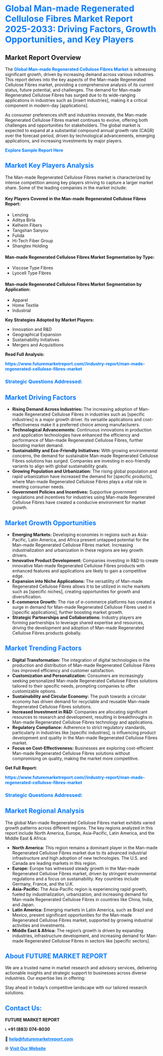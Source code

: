 <h1 style="color: #007BFF;">Global Man-made Regenerated Cellulose Fibres Market Report 2025-2033: Driving Factors, Growth Opportunities, and Key Players</h1>

<section id="overview">
<h2>Market Report Overview</h2>
<p>The <a href="https://www.futuremarketreport.com//industry-report/man-made-regenerated-cellulose-fibres-market" style="color: #007BFF; text-decoration: none;"><strong>Global Man-made Regenerated Cellulose Fibres Market</strong></a> is witnessing significant growth, driven by increasing demand across various industries. This report delves into the key aspects of the Man-made Regenerated Cellulose Fibres market, providing a comprehensive analysis of its current status, future potential, and challenges. The demand for Man-made Regenerated Cellulose Fibres has surged due to its wide-ranging applications in industries such as [insert industries], making it a critical component in modern-day [applications].</p>
<p>As consumer preferences shift and industries innovate, the Man-made Regenerated Cellulose Fibres market continues to evolve, offering both challenges and opportunities for stakeholders. The global market is expected to expand at a substantial compound annual growth rate (CAGR) over the forecast period, driven by technological advancements, emerging applications, and increasing investments by major players.</p>
</section>

<section id="overview">
<p><a href="https://www.futuremarketreport.com//request-sample/reportId=59851" style="color: #007BFF; text-decoration: none;"><strong>Explore Sample Report Here</strong></a></p>
</section>

<section id="key-players">
<h2 style="color: #007BFF;">Market Key Players Analysis</h2>
<p>The Man-made Regenerated Cellulose Fibres market is characterized by intense competition among key players striving to capture a larger market share. Some of the leading companies in the market include:</p>
<h4>Key Players Covered in the Man-made Regenerated Cellulose Fibres Report:</h4>
<ul><li>Lenzing</li><li>Aditya Birla</li><li>Kelheim Fibers</li><li>Tangshan Sanyou</li><li>Fulida</li><li>Hi-Tech Fiber Group</li><li>Shangtex Holding</li></ul>
<h4>Man-made Regenerated Cellulose Fibres Market Segmentation by Type:</h4>
<ul><li>Viscose Type Fibres</li><li>Lyocell Type Fibres</li></ul>

<h4>Man-made Regenerated Cellulose Fibres Market Segmentation by Application:</h4>
<ul><li>Apparel</li><li>Home Textile</li><li>Industrial</li></ul>
<p><strong>Key Strategies Adopted by Market Players:</strong></p>
<ul>
<li>Innovation and R&D</li>
<li>Geographical Expansion</li>
<li>Sustainability Initiatives</li>
<li>Mergers and Acquisitions</li>
</ul>
</section>

<section>
<p><strong>Read Full Analysis: </strong></p><a href="https://www.futuremarketreport.com//industry-report/man-made-regenerated-cellulose-fibres-market" style="color: #007BFF; text-decoration: none;"><strong>https://www.futuremarketreport.com//industry-report/man-made-regenerated-cellulose-fibres-market</strong></a>
<h3 style="color: #007BFF;">Strategic Questions Addressed:</h3>
</section>

<section id="driving-factors">
<h2 style="color: #007BFF;">Market Driving Factors</h2>
<ul>
<li><strong>Rising Demand Across Industries:</strong> The increasing adoption of Man-made Regenerated Cellulose Fibres in industries such as [specific industries] is a major growth driver. Its versatile applications and cost-effectiveness make it a preferred choice among manufacturers.</li>
<li><strong>Technological Advancements:</strong> Continuous innovations in production and application technologies have enhanced the efficiency and performance of Man-made Regenerated Cellulose Fibres, further boosting market demand.</li>
<li><strong>Sustainability and Eco-Friendly Initiatives:</strong> With growing environmental concerns, the demand for sustainable Man-made Regenerated Cellulose Fibres solutions has surged. Companies are investing in eco-friendly variants to align with global sustainability goals.</li>
<li><strong>Growing Population and Urbanization:</strong> The rising global population and rapid urbanization have increased the demand for [specific products], where Man-made Regenerated Cellulose Fibres plays a vital role in meeting consumer needs.</li>
<li><strong>Government Policies and Incentives:</strong> Supportive government regulations and incentives for industries using Man-made Regenerated Cellulose Fibres have created a conducive environment for market growth.</li>
</ul>
</section>

<section id="growth-opportunities">
<h2 style="color: #007BFF;">Market Growth Opportunities</h2>
<ul>
<li><strong>Emerging Markets:</strong> Developing economies in regions such as Asia-Pacific, Latin America, and Africa present untapped potential for the Man-made Regenerated Cellulose Fibres market. Increasing industrialization and urbanization in these regions are key growth drivers.</li>
<li><strong>Innovative Product Development:</strong> Companies investing in R&D to create innovative Man-made Regenerated Cellulose Fibres products with enhanced features and applications are likely to gain a competitive edge.</li>
<li><strong>Expansion into Niche Applications:</strong> The versatility of Man-made Regenerated Cellulose Fibres allows it to be utilized in niche markets such as [specific niches], creating opportunities for growth and diversification.</li>
<li><strong>E-commerce Growth:</strong> The rise of e-commerce platforms has created a surge in demand for Man-made Regenerated Cellulose Fibres used in [specific applications], further boosting market growth.</li>
<li><strong>Strategic Partnerships and Collaborations:</strong> Industry players are forming partnerships to leverage shared expertise and resources, driving the development and adoption of Man-made Regenerated Cellulose Fibres products globally.</li>
</ul>
</section>

<section id="trending-factors">
<h2 style="color: #007BFF;">Market Trending Factors</h2>
<ul>
<li><strong>Digital Transformation:</strong> The integration of digital technologies in the production and distribution of Man-made Regenerated Cellulose Fibres has improved efficiency and customer satisfaction.</li>
<li><strong>Customization and Personalization:</strong> Consumers are increasingly seeking personalized Man-made Regenerated Cellulose Fibres solutions tailored to their specific needs, prompting companies to offer customizable options.</li>
<li><strong>Sustainability and Circular Economy:</strong> The push towards a circular economy has driven demand for recyclable and reusable Man-made Regenerated Cellulose Fibres solutions.</li>
<li><strong>Increased Investment in R&D:</strong> Companies are allocating significant resources to research and development, resulting in breakthroughs in Man-made Regenerated Cellulose Fibres technology and applications.</li>
<li><strong>Regulatory Compliance:</strong> Adherence to strict regulatory standards, particularly in industries like [specific industries], is influencing product development and quality in the Man-made Regenerated Cellulose Fibres market.</li>
<li><strong>Focus on Cost-Effectiveness:</strong> Businesses are exploring cost-efficient Man-made Regenerated Cellulose Fibres solutions without compromising on quality, making the market more competitive.</li>
</ul>
</section>

<section>
<p><strong>Get Full Report: </strong></p><a href="https://www.futuremarketreport.com//industry-report/man-made-regenerated-cellulose-fibres-market" style="color: #007BFF; text-decoration: none;"><strong>https://www.futuremarketreport.com//industry-report/man-made-regenerated-cellulose-fibres-market</strong></a>
<h3 style="color: #007BFF;">Strategic Questions Addressed:</h3>
</section>


<section id="regional-analysis">
<h2 style="color: #007BFF;">Market Regional Analysis</h2>
<p>The global Man-made Regenerated Cellulose Fibres market exhibits varied growth patterns across different regions. The key regions analyzed in this report include North America, Europe, Asia-Pacific, Latin America, and the Middle East & Africa:</p>
<ul>
<li><strong>North America:</strong> This region remains a dominant player in the Man-made Regenerated Cellulose Fibres market due to its advanced industrial infrastructure and high adoption of new technologies. The U.S. and Canada are leading markets in this region.</li>
<li><strong>Europe:</strong> Europe has witnessed steady growth in the Man-made Regenerated Cellulose Fibres market, driven by stringent environmental regulations and a focus on sustainability. Key countries include Germany, France, and the U.K.</li>
<li><strong>Asia-Pacific:</strong> The Asia-Pacific region is experiencing rapid growth, fueled by industrialization, urbanization, and increasing demand for Man-made Regenerated Cellulose Fibres in countries like China, India, and Japan.</li>
<li><strong>Latin America:</strong> Emerging markets in Latin America, such as Brazil and Mexico, present significant opportunities for the Man-made Regenerated Cellulose Fibres market, supported by growing industrial activities and investments.</li>
<li><strong>Middle East & Africa:</strong> The region’s growth is driven by expanding industries, infrastructure development, and increasing demand for Man-made Regenerated Cellulose Fibres in sectors like [specific sectors].</li>
</ul>
</section>

<footer>
<h2 style="color: #007BFF;">About FUTURE MARKET REPORT</h2>
<p>We are a trusted name in market research and advisory services, delivering actionable insights and strategic support to businesses across diverse industries. Our expertise lies in offering:</p>

<p>Stay ahead in today’s competitive landscape with our tailored research solutions.</p>

<h2 style="color: #007BFF;">Contact Us:</h2>
<p><strong>FUTURE MARKET REPORT</strong></p>
<p>📞 <strong>+91 (883) 074-8030</strong></p>
<p>📧 <strong><a href="mailto:help@futuremarketreport.com" style="color: #007BFF;">help@futuremarketreport.com</a></strong></p>
<p>🌐 <strong><a href="https://www.futuremarketreport.com/" style="color: #007BFF;">Visit Our Website</a></strong></p>
</footer>